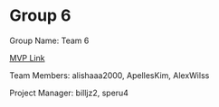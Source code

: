 # Group 6
Group Name: Team 6

[MVP Link](https://docs.google.com/document/d/1LnqT9V9xfHAwnsmj3bO9XustOG6PL2fmAG9oSnS0rJw/edit)

Team Members: alishaaa2000, ApellesKim, AlexWilss

Project Manager: billjz2, speru4
